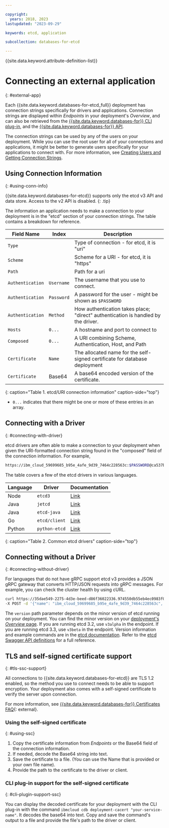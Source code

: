 ```yaml
---

copyright:
  years: 2018, 2023
lastupdated: "2023-09-29"

keywords: etcd, application

subcollection: databases-for-etcd

---
```


{{site.data.keyword.attribute-definition-list}}

# Connecting an external application
{: #external-app}

Each {{site.data.keyword.databases-for-etcd_full}} deployment has connection strings specifically for drivers and applications. Connection strings are displayed within *Endpoints* in your deployment's *Overview*, and can also be retrieved from the [{{site.data.keyword.databases-for}} CLI plug-in](/docs/databases-cli-plugin?topic=databases-cli-plugin-cdb-reference#deployment-connections), and the [{{site.data.keyword.databases-for}} API](https://{DomainName}/apidocs/cloud-databases-api#discover-connection-information-for-a-deployment-f-e81026).

The connection strings can be used by any of the users on your deployment. While you can use the root user for all of your connections and applications, it might be better to generate users specifically for your applications to connect with. For more information, see [Creating Users and Getting Connection Strings](/docs/databases-for-etcd?topic=databases-for-etcd-connection-strings).

## Using Connection Information
{: #using-conn-info}

{{site.data.keyword.databases-for-etcd}} supports only the etcd v3 API and data store. Access to the v2 API is disabled.
{: .tip}

The information an application needs to make a connection to your deployment is in the "etcd" section of your connection strings. The table contains a breakdown for reference.

| Field Name | Index | Description |
| ---------- | ----- | ----------- |
| `Type` | | Type of connection - for etcd, it is "uri" |
| `Scheme` | | Scheme for a URI - for etcd, it is "https" |
| `Path` | | Path for a uri |
| `Authentication` | `Username` | The username that you use to connect. |
| `Authentication` | `Password` | A password for the user - might be shown as `$PASSWORD` |
| `Authentication` | `Method` | How authentication takes place; "direct" authentication is handled by the driver. |
| `Hosts` | `0...` | A hostname and port to connect to |
| `Composed` | `0...` | A URI combining Scheme, Authentication, Host, and Path |
| `Certificate` | `Name` | The allocated name for the self-signed certificate for database deployment |
| `Certificate` | Base64 | A base64 encoded version of the certificate. |
{: caption="Table 1. etcd/URI connection information" caption-side="top"}

* `0...` indicates that there might be one or more of these entries in an array.

## Connecting with a Driver
{: #connecting-with-driver}

etcd drivers are often able to make a connection to your deployment when given the URI-formatted connection string found in the "composed" field of the connection information. For example, 
```sh
https://ibm_cloud_59699685_b95e_4afe_9d39_7464c228563c:$PASSWORD@ca537b4d-dcf2-467f-bd98-97535f11445b.8f7bfd8f3faa4218aec56e069eb46187.databases.appdomain.cloud:32218
```

The table covers a few of the etcd drivers in various languages.

| Language | Driver | Documentation |
| ---------- | ----- | ----------- |
| Node | `etcd3` | [Link](https://microsoft.github.io/etcd3/classes/etcd3.html) |
| Java | `jetcd` | [Link](https://github.com/etcd-io/jetcd) |
| Java | `etcd-java` | [Link](https://github.com/IBM/etcd-java) |
| Go | `etcd/client` | [Link](https://github.com/etcd-io/etcd/tree/master/client) |
| Python | `python-etcd` | [Link](https://python-etcd.readthedocs.io/en/latest/) |
{: caption="Table 2. Common etcd drivers" caption-side="top"}

## Connecting without a Driver
{: #connecting-without-driver}

For languages that do not have gRPC support etcd v3 provides a JSON gRPC gateway that converts HTTP/JSON requests into gRPC messages. For example, you can check the cluster health by using cURL.
```sh
curl https://35dae549-2275-4d3e-beed-d86f36022336.974550db55eb4ec0983f023940bf637f.databases.appdomain.cloud:32460/{version}/cluster/member/list --cacert c5f02736-d94c-11e8-a2e9-62ec2ed68f84 \
-X POST -d '{"name": "ibm_cloud_59699685_b95e_4afe_9d39_7464c228563c", "password": "$PASSWORD"}'
```

The `version` path parameter depends on the minor version of etcd running on your deployment. You can find the minor version on your [deployment's *Overview* page](/docs/databases-for-etcd?topic=databases-for-etcd-dashboard-overview). If you are running etcd 3.2, use `v3alpha` in the endpoint. If you are running etcd 3.3, use `v3beta` in the endpoint. Version information and example commands are in the [etcd documentation](https://etcd.io/docs/v3.4.0/dev-guide/api_grpc_gateway/). Refer to the [etcd Swagger API definitions](https://github.com/etcd-io/etcd/blob/master/Documentation/dev-guide/apispec/swagger/rpc.swagger.json) for a full reference. 

## TLS and self-signed certificate support
{: #tls-ssc-support}

All connections to {{site.data.keyword.databases-for-etcd}} are TLS 1.2 enabled, so the method you use to connect needs to be able to support encryption. Your deployment also comes with a self-signed certificate to verify the server upon connection.

For more information, see [{{site.data.keyword.databases-for}} Certificates FAQ](/docs/databases-for-etcd?topic=databases-for-etcd-external-app){: external}.

### Using the self-signed certificate
{: #using-ssc}

1. Copy the certificate information from *Endpoints* or the Base64 field of the connection information. 
2. If needed, decode the Base64 string into text. 
3. Save the certificate to a file. (You can use the Name that is provided or your own file name).
4. Provide the path to the certificate to the driver or client.

### CLI plug-in support for the self-signed certificate
{: #cli-plugin-support-ssc}

You can display the decoded certificate for your deployment with the CLI plug-in with the command `ibmcloud cdb deployment-cacert "your-service-name"`. It decodes the base64 into text. Copy and save the command's output to a file and provide the file's path to the driver or client.